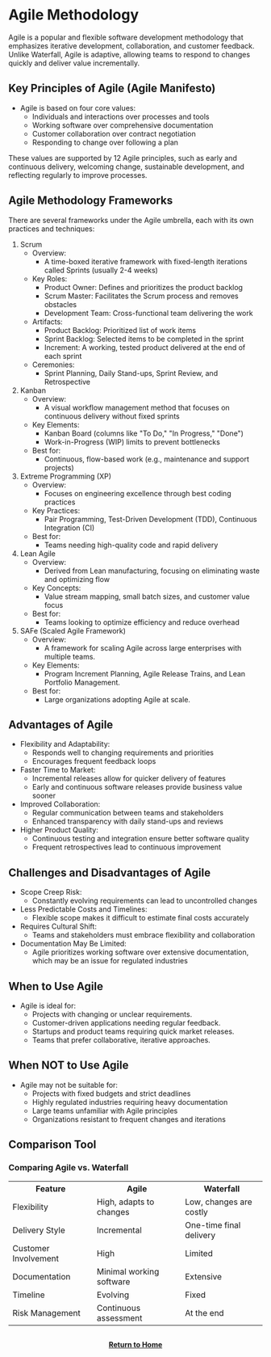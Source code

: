 # Agile Methodology

Agile is a popular and flexible software development methodology that emphasizes iterative development, collaboration, and customer feedback. Unlike Waterfall, Agile is adaptive, allowing teams to respond to changes quickly and deliver value incrementally.

<h2>Key Principles of Agile (Agile Manifesto)</h2>

- Agile is based on four core values:
    - Individuals and interactions over processes and tools
    - Working software over comprehensive documentation
    - Customer collaboration over contract negotiation
    - Responding to change over following a plan

These values are supported by 12 Agile principles, such as early and continuous delivery, welcoming change, sustainable development, and reflecting regularly to improve processes.

<h2>Agile Methodology Frameworks</h2>

There are several frameworks under the Agile umbrella, each with its own practices and techniques:
1. Scrum
    - Overview:
        - A time-boxed iterative framework with fixed-length iterations called Sprints (usually 2-4 weeks)
    - Key Roles:
        - Product Owner: Defines and prioritizes the product backlog
        - Scrum Master: Facilitates the Scrum process and removes obstacles
        - Development Team: Cross-functional team delivering the work
    - Artifacts:
        - Product Backlog: Prioritized list of work items
        - Sprint Backlog: Selected items to be completed in the sprint
        - Increment: A working, tested product delivered at the end of each sprint
    - Ceremonies:
        - Sprint Planning, Daily Stand-ups, Sprint Review, and Retrospective
2. Kanban
    - Overview:
        - A visual workflow management method that focuses on continuous delivery without fixed sprints
    - Key Elements:
        - Kanban Board (columns like "To Do," "In Progress," "Done")
        - Work-in-Progress (WIP) limits to prevent bottlenecks
    - Best for:
        - Continuous, flow-based work (e.g., maintenance and support projects)
3. Extreme Programming (XP)
    - Overview:
        - Focuses on engineering excellence through best coding practices
    - Key Practices:
        - Pair Programming, Test-Driven Development (TDD), Continuous Integration (CI)
    - Best for:
        - Teams needing high-quality code and rapid delivery
4. Lean Agile
    - Overview:
        - Derived from Lean manufacturing, focusing on eliminating waste and optimizing flow
    - Key Concepts:
        - Value stream mapping, small batch sizes, and customer value focus
    - Best for:
        - Teams looking to optimize efficiency and reduce overhead
5. SAFe (Scaled Agile Framework)
    - Overview:
        - A framework for scaling Agile across large enterprises with multiple teams.
    - Key Elements:
        - Program Increment Planning, Agile Release Trains, and Lean Portfolio Management.
    - Best for:
        - Large organizations adopting Agile at scale.

<h2>Advantages of Agile</h2>

- Flexibility and Adaptability:
    - Responds well to changing requirements and priorities
    - Encourages frequent feedback loops
- Faster Time to Market:
    - Incremental releases allow for quicker delivery of features
    - Early and continuous software releases provide business value sooner
- Improved Collaboration:
    - Regular communication between teams and stakeholders
    - Enhanced transparency with daily stand-ups and reviews
- Higher Product Quality:
    - Continuous testing and integration ensure better software quality
    - Frequent retrospectives lead to continuous improvement

<h2>Challenges and Disadvantages of Agile</h2>

- Scope Creep Risk:
    - Constantly evolving requirements can lead to uncontrolled changes
- Less Predictable Costs and Timelines:
    - Flexible scope makes it difficult to estimate final costs accurately
- Requires Cultural Shift:
    - Teams and stakeholders must embrace flexibility and collaboration
- Documentation May Be Limited:
    - Agile prioritizes working software over extensive documentation, which may be an issue for regulated industries

<h2>When to Use Agile</h2>

- Agile is ideal for:
    - Projects with changing or unclear requirements.
    - Customer-driven applications needing regular feedback.
    - Startups and product teams requiring quick market releases.
    - Teams that prefer collaborative, iterative approaches.

<h2>When NOT to Use Agile</h2>

- Agile may not be suitable for:
    - Projects with fixed budgets and strict deadlines
    - Highly regulated industries requiring heavy documentation
    - Large teams unfamiliar with Agile principles
    - Organizations resistant to frequent changes and iterations

<h2>Comparison Tool</h2>

<h3>Comparing Agile vs. Waterfall</h3>

 <table>
  <tr>
    <th>Feature</th>
    <th>Agile</th>
    <th>Waterfall</th>
  </tr>
  <tr>
    <td>Flexibility</td>
    <td>High, adapts to changes</td>
    <td>Low, changes are costly</td>
  </tr>
  <tr>
    <td>Delivery Style</td>
    <td>Incremental</td>
    <td>One-time final delivery</td>
  </tr>
  <tr>
    <td>Customer Involvement</td>
    <td>High</td>
    <td>Limited</td>
 </tr>
  <tr>
    <td>Documentation</td>
    <td>Minimal working software</td>
    <td>Extensive</td>
 </tr>
  <tr>
    <td>Timeline</td>
    <td>Evolving</td>
    <td>Fixed</td>
 </tr>
  <tr>
    <td>Risk Management</td>
    <td>Continuous assessment</td>
    <td>At the end</td>
 </tr>  
</table> 

<h2></h2>
<p align="center">
  <a href="https://github.com/rlangc"><b>Return to Home</b></a>
